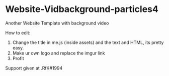 # Website-Vidbackground-particles4
Another Website Template with background video

How to edit:

1) Change the title in me.js (inside assets) and the text and HTML, its pretty easy.
2) Make ur own logo and replace the imgur link
3) Profit

Support given at .RfK#1994
